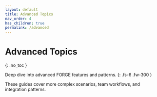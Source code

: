 ```yaml
---
layout: default
title: Advanced Topics
nav_order: 4
has_children: true
permalink: /advanced
---
```


# Advanced Topics
{: .no_toc }

Deep dive into advanced FORGE features and patterns.
{: .fs-6 .fw-300 }

These guides cover more complex scenarios, team workflows, and integration patterns.